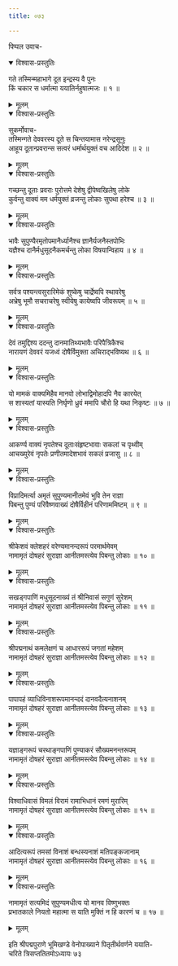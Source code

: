 ```yaml
---
title: ०७३

---
```

पिप्पल उवाच-  

<details open><summary>विश्वास-प्रस्तुतिः</summary>

गते तस्मिन्महाभागे दूत इन्द्रस्य वै पुनः  
किं चकार स धर्मात्मा ययातिर्नहुषात्मजः ॥ १ ॥
</details>

<details><summary>मूलम्</summary>

गते तस्मिन्महाभागे दूत इन्द्रस्य वै पुनः  
किं चकार स धर्मात्मा ययातिर्नहुषात्मजः ॥ १ ॥
</details>



<details open><summary>विश्वास-प्रस्तुतिः</summary>

सुकर्मोवाच-  
तस्मिन्गते देववरस्य दूते स चिन्तयामास नरेन्द्रसूनुः  
आहूय दूतान्प्रवरान्स सत्वरं धर्मार्थयुक्तं वच आदिदेश ॥ २ ॥
</details>

<details><summary>मूलम्</summary>

सुकर्मोवाच-  
तस्मिन्गते देववरस्य दूते स चिन्तयामास नरेन्द्रसूनुः  
आहूय दूतान्प्रवरान्स सत्वरं धर्मार्थयुक्तं वच आदिदेश ॥ २ ॥
</details>



<details open><summary>विश्वास-प्रस्तुतिः</summary>

गच्छन्तु दूताः प्रवराः पुरोत्तमे देशेषु द्वीपेष्वखिलेषु लोके  
कुर्वन्तु वाक्यं मम धर्मयुक्तं व्रजन्तु लोकाः सुपथा हरेश्च ॥ ३ ॥
</details>

<details><summary>मूलम्</summary>

गच्छन्तु दूताः प्रवराः पुरोत्तमे देशेषु द्वीपेष्वखिलेषु लोके  
कुर्वन्तु वाक्यं मम धर्मयुक्तं व्रजन्तु लोकाः सुपथा हरेश्च ॥ ३ ॥
</details>



<details open><summary>विश्वास-प्रस्तुतिः</summary>

भावैः सुपुण्यैरमृतोपमानैर्ध्यानैश्च ज्ञानैर्यजनैस्तपोभिः  
यज्ञैश्च दानैर्मधुसूदनैकमर्चन्तु लोका विषयान्विहाय ॥ ४ ॥
</details>

<details><summary>मूलम्</summary>

भावैः सुपुण्यैरमृतोपमानैर्ध्यानैश्च ज्ञानैर्यजनैस्तपोभिः  
यज्ञैश्च दानैर्मधुसूदनैकमर्चन्तु लोका विषयान्विहाय ॥ ४ ॥
</details>



<details open><summary>विश्वास-प्रस्तुतिः</summary>

सर्वत्र पश्यन्त्वसुरारिमेकं शुष्केषु चार्द्रेष्वपि स्थावरेषु  
अभ्रेषु भूमौ सचराचरेषु स्वीयेषु कायेष्वपि जीवरूपम् ॥ ५ ॥
</details>

<details><summary>मूलम्</summary>

सर्वत्र पश्यन्त्वसुरारिमेकं शुष्केषु चार्द्रेष्वपि स्थावरेषु  
अभ्रेषु भूमौ सचराचरेषु स्वीयेषु कायेष्वपि जीवरूपम् ॥ ५ ॥
</details>



<details open><summary>विश्वास-प्रस्तुतिः</summary>

देवं तमुद्दिश्य ददन्तु दानमातिथ्यभावैः परिपैत्रिकैश्च  
नारायणं देववरं यजध्वं दोषैर्विमुक्ता अचिराद्भविष्यथ ॥ ६ ॥
</details>

<details><summary>मूलम्</summary>

देवं तमुद्दिश्य ददन्तु दानमातिथ्यभावैः परिपैत्रिकैश्च  
नारायणं देववरं यजध्वं दोषैर्विमुक्ता अचिराद्भविष्यथ ॥ ६ ॥
</details>



<details open><summary>विश्वास-प्रस्तुतिः</summary>

यो मामकं वाक्यमिहैव मानवो लोभाद्विमोहादपि नैव कारयेत्  
स शास्यतां यास्यति निर्घृणो ध्रुवं ममापि चौरो हि यथा निकृष्टः ॥ ७ ॥
</details>

<details><summary>मूलम्</summary>

यो मामकं वाक्यमिहैव मानवो लोभाद्विमोहादपि नैव कारयेत्  
स शास्यतां यास्यति निर्घृणो ध्रुवं ममापि चौरो हि यथा निकृष्टः ॥ ७ ॥
</details>



<details open><summary>विश्वास-प्रस्तुतिः</summary>

आकर्ण्य वाक्यं नृपतेश्च दूताःसंहृष्टभावाः सकलां च पृथ्वीम्  
आचख्युरेवं नृपतेः प्रणीतमादेशभावं सकलं प्रजासु ॥ ८ ॥
</details>

<details><summary>मूलम्</summary>

आकर्ण्य वाक्यं नृपतेश्च दूताःसंहृष्टभावाः सकलां च पृथ्वीम्  
आचख्युरेवं नृपतेः प्रणीतमादेशभावं सकलं प्रजासु ॥ ८ ॥
</details>



<details open><summary>विश्वास-प्रस्तुतिः</summary>

विप्रादिमर्त्या अमृतं सुपुण्यमानीतमेवं भुवि तेन राज्ञा  
पिबन्तु पुण्यं परिवैष्णवाख्यं दोषैर्विहीनं परिणाममिष्टम् ॥ ९ ॥
</details>

<details><summary>मूलम्</summary>

विप्रादिमर्त्या अमृतं सुपुण्यमानीतमेवं भुवि तेन राज्ञा  
पिबन्तु पुण्यं परिवैष्णवाख्यं दोषैर्विहीनं परिणाममिष्टम् ॥ ९ ॥
</details>



<details open><summary>विश्वास-प्रस्तुतिः</summary>

श्रीकेशवं क्लेशहरं वरेण्यमानन्दरूपं परमार्थमेवम्  
नामामृतं दोषहरं सुराज्ञा आनीतमस्त्येव पिबन्तु लोकाः ॥ १० ॥
</details>

<details><summary>मूलम्</summary>

श्रीकेशवं क्लेशहरं वरेण्यमानन्दरूपं परमार्थमेवम्  
नामामृतं दोषहरं सुराज्ञा आनीतमस्त्येव पिबन्तु लोकाः ॥ १० ॥
</details>



<details open><summary>विश्वास-प्रस्तुतिः</summary>

सखड्गपाणिं मधुसूदनाख्यं तं श्रीनिवासं सगुणं सुरेशम्  
नामामृतं दोषहरं सुराज्ञा आनीतमस्त्येव पिबन्तु लोकाः ॥ ११ ॥
</details>

<details><summary>मूलम्</summary>

सखड्गपाणिं मधुसूदनाख्यं तं श्रीनिवासं सगुणं सुरेशम्  
नामामृतं दोषहरं सुराज्ञा आनीतमस्त्येव पिबन्तु लोकाः ॥ ११ ॥
</details>



<details open><summary>विश्वास-प्रस्तुतिः</summary>

श्रीपद्मनाथं कमलेक्षणं च आधाररूपं जगतां महेशम्  
नामामृतं दोषहरं सुराज्ञा आनीतमस्त्येव पिबन्तु लोकाः ॥ १२ ॥
</details>

<details><summary>मूलम्</summary>

श्रीपद्मनाथं कमलेक्षणं च आधाररूपं जगतां महेशम्  
नामामृतं दोषहरं सुराज्ञा आनीतमस्त्येव पिबन्तु लोकाः ॥ १२ ॥
</details>



<details open><summary>विश्वास-प्रस्तुतिः</summary>

पापापहं व्याधिविनाशरूपमानन्ददं दानवदैत्यनाशनम्  
नामामृतं दोषहरं सुराज्ञा आनीतमस्त्येव पिबन्तु लोकाः ॥ १३ ॥
</details>

<details><summary>मूलम्</summary>

पापापहं व्याधिविनाशरूपमानन्ददं दानवदैत्यनाशनम्  
नामामृतं दोषहरं सुराज्ञा आनीतमस्त्येव पिबन्तु लोकाः ॥ १३ ॥
</details>



<details open><summary>विश्वास-प्रस्तुतिः</summary>

यज्ञाङ्गरूपं चरथाङ्गपाणिं पुण्याकरं सौख्यमनन्तरूपम्  
नामामृतं दोषहरं सुराज्ञा आनीतमस्त्येव पिबन्तु लोकाः ॥ १४ ॥
</details>

<details><summary>मूलम्</summary>

यज्ञाङ्गरूपं चरथाङ्गपाणिं पुण्याकरं सौख्यमनन्तरूपम्  
नामामृतं दोषहरं सुराज्ञा आनीतमस्त्येव पिबन्तु लोकाः ॥ १४ ॥
</details>



<details open><summary>विश्वास-प्रस्तुतिः</summary>

विश्वाधिवासं विमलं विरामं रामाभिधानं रमणं मुरारिम्  
नामामृतं दोषहरं सुराज्ञा आनीतमस्त्येव पिबन्तु लोकाः ॥ १५ ॥
</details>

<details><summary>मूलम्</summary>

विश्वाधिवासं विमलं विरामं रामाभिधानं रमणं मुरारिम्  
नामामृतं दोषहरं सुराज्ञा आनीतमस्त्येव पिबन्तु लोकाः ॥ १५ ॥
</details>



<details open><summary>विश्वास-प्रस्तुतिः</summary>

आदित्यरूपं तमसां विनाशं बन्धस्यनाशं मतिपङ्कजानाम्  
नामामृतं दोषहरं सुराज्ञा आनीतमस्त्येव पिबन्तु लोकाः ॥ १६ ॥
</details>

<details><summary>मूलम्</summary>

आदित्यरूपं तमसां विनाशं बन्धस्यनाशं मतिपङ्कजानाम्  
नामामृतं दोषहरं सुराज्ञा आनीतमस्त्येव पिबन्तु लोकाः ॥ १६ ॥
</details>



<details open><summary>विश्वास-प्रस्तुतिः</summary>

नामामृतं सत्यमिदं सुपुण्यमधीत्य यो मानव विष्णुभक्तः  
प्रभातकाले नियतो महात्मा स याति मुक्तिं न हि कारणं च ॥ १७ ॥
</details>

<details><summary>मूलम्</summary>

नामामृतं सत्यमिदं सुपुण्यमधीत्य यो मानव विष्णुभक्तः  
प्रभातकाले नियतो महात्मा स याति मुक्तिं न हि कारणं च ॥ १७ ॥
</details>


इति श्रीपद्मपुराणे भूमिखण्डे वेनोपाख्याने पितृतीर्थवर्णने ययाति-  
चरिते त्रिसप्ततितमोऽध्यायः ७३